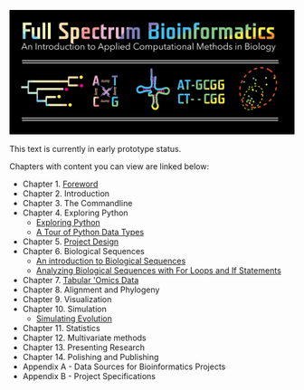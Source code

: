 ![Full Spectrum Bioinformatics](./cover_image/full_spectrum_bioinformatics_cover.png "A cover image for Full Spectrum Bioinformatics, showing the text title in rainbow colors with a phylogenetic tree, nucleotide substitution diagram, tRNA secondary structure, sequence alignment and principle coordinates analysis plot shown below it.")

This text is currently in early prototype status. 

Chapters with content you can view are linked below:

- Chapter 1. [Foreword](./content/01_foreword/foreword.ipynb)
- Chapter 2. Introduction
- Chapter 3. The Commandline
- Chapter 4. Exploring Python
     - [Exploring Python](./content/04_exploring_python/exploring_python.ipynb)
     - [A Tour of Python Data Types](./content/exploring_python_data_types.ipynb)
- Chapter 5. [Project Design](./content/05_project_design/project_design.ipynb) 
- Chapter 6. Biological Sequences
     - [An introduction to Biological Sequences](./content/06_biological_sequences/biological_sequences.ipynb)
     - [Analyzing Biological Sequences with For Loops and If Statements](./content/06_biological_sequences/using_for_loops_to_analyze_biological_sequences.ipynb)
- Chapter 7. [Tabular 'Omics Data](./content/07_tabular_omics_data/tabular_omics_data.ipynb) 
- Chapter 8. Alignment and Phylogeny
- Chapter 9. Visualization
- Chapter 10. Simulation
     - [Simulating Evolution](./content/10_simulation/simulating_evolution.ipynb)
- Chapter 11. Statistics
- Chapter 12. Multivariate methods
- Chapter 13. Presenting Research
- Chapter 14. Polishing and Publishing
- Appendix A - Data Sources for Bioinformatics Projects
- Appendix B - Project Specifications 

